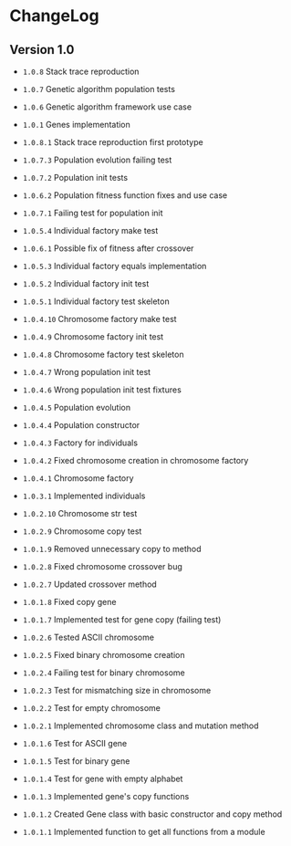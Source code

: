 # ChangeLog

## Version 1.0

- ``1.0.8`` Stack trace reproduction
- ``1.0.7`` Genetic algorithm population tests
- ``1.0.6`` Genetic algorithm framework use case
- ``1.0.1`` Genes implementation


- ``1.0.8.1`` Stack trace reproduction first prototype
- ``1.0.7.3`` Population evolution failing test
- ``1.0.7.2`` Population init tests
- ``1.0.6.2`` Population fitness function fixes and use case
- ``1.0.7.1`` Failing test for population init
- ``1.0.5.4`` Individual factory make test
- ``1.0.6.1`` Possible fix of fitness after crossover
- ``1.0.5.3`` Individual factory equals implementation
- ``1.0.5.2`` Individual factory init test
- ``1.0.5.1`` Individual factory test skeleton
- ``1.0.4.10`` Chromosome factory make test
- ``1.0.4.9`` Chromosome factory init test
- ``1.0.4.8`` Chromosome factory test skeleton
- ``1.0.4.7`` Wrong population init test
- ``1.0.4.6`` Wrong population init test fixtures
- ``1.0.4.5`` Population evolution
- ``1.0.4.4`` Population constructor
- ``1.0.4.3`` Factory for individuals
- ``1.0.4.2`` Fixed chromosome creation in chromosome factory
- ``1.0.4.1`` Chromosome factory
- ``1.0.3.1`` Implemented individuals
- ``1.0.2.10``  Chromosome str test
- ``1.0.2.9`` Chromosome copy test
- ``1.0.1.9`` Removed unnecessary copy to method
- ``1.0.2.8`` Fixed chromosome crossover bug
- ``1.0.2.7`` Updated crossover method
- ``1.0.1.8`` Fixed copy gene
- ``1.0.1.7`` Implemented test for gene copy (failing test)
- ``1.0.2.6`` Tested ASCII chromosome
- ``1.0.2.5`` Fixed binary chromosome creation
- ``1.0.2.4`` Failing test for binary chromosome
- ``1.0.2.3`` Test for mismatching size in chromosome
- ``1.0.2.2`` Test for empty chromosome
- ``1.0.2.1`` Implemented chromosome class and mutation method
- ``1.0.1.6`` Test for ASCII gene
- ``1.0.1.5`` Test for binary gene
- ``1.0.1.4`` Test for gene with empty alphabet
- ``1.0.1.3`` Implemented gene's copy functions
- ``1.0.1.2`` Created Gene class with basic constructor and copy method
- ``1.0.1.1`` Implemented function to get all functions from a module